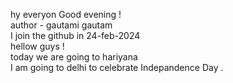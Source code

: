 hy everyon Good evening ! <br>
author - gautami gautam <br>
I join the github in 24-feb-2024<br>
hellow guys ! <br>
today we are going to hariyana <br>
I am going to delhi to celebrate Indepandence Day .


